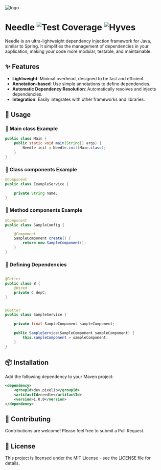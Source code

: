 <img src="https://github.com/user-attachments/assets/f7c677ea-2207-41ae-bab3-a19b375c6d0f" alt="logo">

# Needle  ![Test Coverage](https://img.shields.io/badge/Test%20Coverage-prima-pink?&style=plastic) ![Hyves](https://img.shields.io/badge/Hyves-follow-green?labelColor=GREEN&style=social)

Needle is an ultra-lightweight dependency injection framework for Java, similar to Spring. It simplifies the management of dependencies in your application, making your code more modular, testable, and maintainable.

## ✨ Features

- **Lightweight**: Minimal overhead, designed to be fast and efficient.
- **Annotation-based**: Use simple annotations to define dependencies.
- **Automatic Dependency Resolution**: Automatically resolves and injects dependencies.
- **Integration**: Easily integrates with other frameworks and libraries.

## 🚀 Usage

### 📘 Main class Example

```java
public class Main {
    public static void main(String[] args) {
        Needle init = Needle.init(Main.class);
    }
}
```

### 📙 Class components Example

```java
@Component
public class ExampleService {
    
    private String name;
}
```
### 📗 Method components Example

```java
@Component
public class SampleConfig {

    @Component
    SampleComponent create() {
        return new SampleComponent();
    }
}

```

### 📕 Defining Dependencies

```java

@Getter
public class B {
    @Wired
    private C depC;
}
```

```java

@Getter
public class SampleService {
    
    private final SampleComponent sampleComponent;
    
    public SampleService(SampleComponent sampleComponent) {
        this.sampleComponent = sampleComponent;
    }
}
```

## 📦 Installation

Add the following dependency to your Maven project:

```xml
<dependency>
    <groupId>dev.pixelib</groupId>
    <artifactId>needle</artifactId>
    <version>1.0.0</version>
</dependency>
```

## 🤝 Contributing

Contributions are welcome! Please feel free to submit a Pull Request.

## 📄 License

This project is licensed under the MIT License - see the LICENSE file for details.
```
